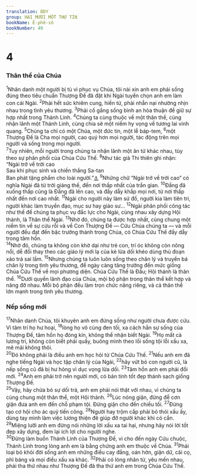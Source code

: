 ```yaml
---
translation: BDY
group: HAI MƯƠI MỐT THƯ TÍN
bookName: Ê-phê-sô 
bookNumber: 49
---
```


<div class="title"><h1>4</h1><h3>Thân thể của Chúa</h3></div>
<span class="verse eph_4_1"><sup>1</sup>Nhân danh một người bị tù vì phục vụ Chúa, tôi nài xin anh em phải sống đúng theo tiêu chuẩn Thượng Đế đã đặt khi Ngài tuyển chọn anh em làm con cái Ngài. </span>
<span class="verse eph_4_2"><sup>2</sup>Phải hết sức khiêm cung, hiền từ, phải nhẫn nại nhường nhịn nhau trong tình yêu thương. </span>
<span class="verse eph_4_3"><sup>3</sup>Phải cố gắng sống bình an hòa thuận để giữ sự hợp nhất trong Thánh Linh. </span>
<span class="verse eph_4_4"><sup>4</sup>Chúng ta cùng thuộc về một thân thể, cùng nhận lãnh một Thánh Linh, cùng chia sẽ một niềm hy vọng về tương lai vinh quang. </span>
<span class="verse eph_4_5"><sup>5</sup>Chúng ta chỉ có một Chúa, một đức tin, một lễ báp-tem, </span>
<span class="verse eph_4_6"><sup>6</sup>một Thượng Đế là Cha mọi người, cao quý hơn mọi người, tác động trên mọi người và sống trong mọi người.<br/></span>
<span class="verse eph_4_7"><sup>7</sup>Tuy nhiên, mỗi người trong chúng ta nhận lãnh một ân tứ khác nhau, tùy theo sự phân phối của Chúa Cứu Thế. </span>
<span class="verse eph_4_8"><sup>8</sup>Như tác giả Thi thiên ghi nhận:<br/>“Ngài trở về trời cao<br/> Sau khi phục sinh và chiến thắng Sa-tan<br/>Ban phát tặng phẩm cho loài người.”<a href="#" data-toggle="tooltip" data-placement="bottom" title="Thi 68:18">⚓</a> </span>
<span class="verse eph_4_9"><sup>9</sup>Những chữ “Ngài trở về trời cao” có nghĩa Ngài đã từ trời giáng thế, đến nơi thấp nhất của trần gian. </span>
<span class="verse eph_4_10"><sup>10</sup>Đấng đã xuống thấp cũng là Đấng đã lên cao, và đầy dẫy khắp mọi nơi, từ nơi thấp nhất đến nơi cao nhất. </span>
<span class="verse eph_4_11"><sup>11</sup>Ngài cho người này làm sứ đồ, người kia làm tiên tri, người khác làm truyền đạo, mục sư hay giáo sư... </span>
<span class="verse eph_4_12"><sup>12</sup>Ngài phân phối công tác như thế để chúng ta phục vụ đắc lực cho Ngài, cùng nhau xây dựng Hội thánh, là Thân thể Ngài.</span>
<span class="verse eph_4_13"><sup>13</sup>Nhờ đó, chúng ta được hợp nhất, cùng chung một niềm tin về sự cứu rỗi và về Con Thượng Đế — Cứu Chúa chúng ta — và mỗi người đều đạt đến bậc trưởng thành trong Chúa, có Chúa Cứu Thế đầy dẫy trong tâm hồn.<br/></span>
<span class="verse eph_4_14"><sup>14</sup>Nhờ đó, chúng ta không còn khờ dại như trẻ con, trí óc không còn nông nổi, dễ đổi thay theo các giáo lý mới lạ của kẻ lừa dối khéo dùng thủ đoạn xảo trá sai lầm. </span>
<span class="verse eph_4_15"><sup>15</sup>Nhưng chúng ta luôn luôn sống theo chân lý và truyền bá chân lý trong tình yêu thương, để ngày càng tăng trưởng đến mức giống Chúa Cứu Thế về mọi phương diện. Chúa Cứu Thế là Đầu; Hội thánh là thân thể. </span>
<span class="verse eph_4_16"><sup>16</sup>Dưới quyền lãnh đạo của Chúa, mội bộ phận trong thân thể kết hợp và nâng đỡ nhau. Mỗi bộ phận đều làm trọn chức năng riêng, và cả thân thể lớn mạnh trong tình yêu thương.</span>
<div class="title"><h3>Nếp sống mới</h3></div>
<span class="verse eph_4_17"><sup>17</sup>Nhân danh Chúa, tôi khuyên anh em đừng sống như người chưa được cứu. Vì tâm trí họ hư hoại, </span>
<span class="verse eph_4_18"><sup>18</sup>lòng họ vô cùng đen tối, xa cách hẳn sự sống của Thượng Đế, tâm hồn họ đóng kín, không thể nhận biết Ngài. </span>
<span class="verse eph_4_19"><sup>19</sup>Họ mất cả lương tri, không còn biết phải quấy, buông mình theo lối sống tội lỗi xấu xa, mê mải không thôi.<br/></span>
<span class="verse eph_4_20"><sup>20</sup>Đó không phải là điều anh em học hỏi từ Chúa Cứu Thế. </span>
<span class="verse eph_4_21"><sup>21</sup>Nếu anh em đã nghe tiếng Ngài và học tập chân lý của Ngài, </span>
<span class="verse eph_4_22"><sup>22</sup>hãy vứt bỏ con người cũ, là nếp sống cũ đã bị hư hỏng vì dục vọng lừa dối. </span>
<span class="verse eph_4_23"><sup>23</sup>Tâm hồn anh em phải đổi mới. </span>
<span class="verse eph_4_24"><sup>24</sup>Anh em phải trở nên người mới, có bản tính tốt đẹp thánh sạch giống Thượng Đế.<br/></span>
<span class="verse eph_4_25"><sup>25</sup>Vậy, hãy chừa bỏ sự dối trá, anh em phải nói thật với nhau, vì chúng ta cùng chung một thân thể, một Hội thánh. </span>
<span class="verse eph_4_26"><sup>26</sup>Lúc nóng giận, đừng đễ cơn giận đưa anh em đến chỗ phạm tội. Đừng giận cho đến chiều tối. </span>
<span class="verse eph_4_27"><sup>27</sup>Đừng tạo cơ hội cho ác quỷ tiến công. </span>
<span class="verse eph_4_28"><sup>28</sup>Người hay trộm cắp phải bỏ thói xấu ấy, dùng tay mình làm việc lương thiện đê giúp đỡ người khác khi có cần.<br/></span>
<span class="verse eph_4_29"><sup>29</sup>Miệng lưỡi anh em đừng nói những lời xấu xa tai hại, nhưng hãy nói lời tốt đẹp xây dựng, đem lại ích lợi cho người nghe.<br/></span>
<span class="verse eph_4_30"><sup>30</sup>Đừng làm buồn Thánh Linh của Thượng Đế, vì cho đến ngày Cứu chuộc, Thánh Linh trong lòng anh em là bằng chứng anh em thuộc về Chúa.</span>
<span class="verse eph_4_31"><sup>31</sup>Phải loại bỏ khỏi đời sống anh em những điều cay đắng, oán hờn, giận dữ, cãi cọ, phỉ báng và mọi điều xấu xa khác. </span>
<span class="verse eph_4_32"><sup>32</sup>Phải có lòng nhân từ, yêu mến nhau, phải tha thứ nhau như Thượng Đế đã tha thứ anh em trong Chúa Cứu Thế.</span>
